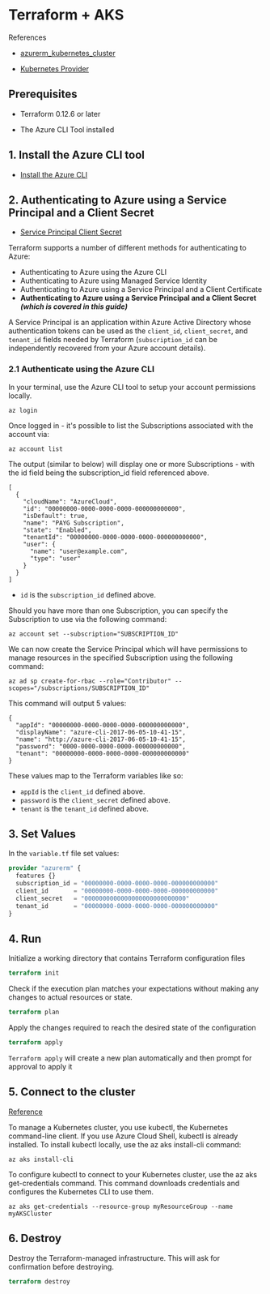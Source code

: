 # Terraform + AKS

References

- [azurerm_kubernetes_cluster](https://www.terraform.io/docs/providers/azurerm/r/kubernetes_cluster.html)

- [Kubernetes Provider](https://registry.terraform.io/providers/hashicorp/kubernetes/latest/docs)

## Prerequisites

- Terraform 0.12.6 or later

- The Azure CLI Tool installed

## 1. Install the Azure CLI tool

- [Install the Azure CLI](https://docs.microsoft.com/en-us/cli/azure/install-azure-cli?view=azure-cli-latest)

## 2. Authenticating to Azure using a Service Principal and a Client Secret

- [Service Principal Client Secret](https://registry.terraform.io/providers/hashicorp/azurerm/latest/docs/guides/service_principal_client_secret)

Terraform supports a number of different methods for authenticating to Azure:

- Authenticating to Azure using the Azure CLI
- Authenticating to Azure using Managed Service Identity
- Authenticating to Azure using a Service Principal and a Client Certificate
- **Authenticating to Azure using a Service Principal and a Client Secret _(which is covered in this guide)_**

A Service Principal is an application within Azure Active Directory whose authentication tokens can be used as the ```client_id```, ```client_secret```, and ```tenant_id``` fields needed by Terraform (```subscription_id``` can be independently recovered from your Azure account details).

### 2.1 Authenticate using the Azure CLI

In your terminal, use the Azure CLI tool to setup your account permissions locally.

```az-cli
az login
```

Once logged in - it's possible to list the Subscriptions associated with the account via:

```az-cli
az account list
```

The output (similar to below) will display one or more Subscriptions - with the id field being the subscription_id field referenced above.

```az-cli
[
  {
    "cloudName": "AzureCloud",
    "id": "00000000-0000-0000-0000-000000000000",
    "isDefault": true,
    "name": "PAYG Subscription",
    "state": "Enabled",
    "tenantId": "00000000-0000-0000-0000-000000000000",
    "user": {
      "name": "user@example.com",
      "type": "user"
    }
  }
]
```

- ```id``` is the ```subscription_id``` defined above.

Should you have more than one Subscription, you can specify the Subscription to use via the following command:

```az-cli
az account set --subscription="SUBSCRIPTION_ID"
```

We can now create the Service Principal which will have permissions to manage resources in the specified Subscription using the following command:

```az-cli
az ad sp create-for-rbac --role="Contributor" --scopes="/subscriptions/SUBSCRIPTION_ID"
```

This command will output 5 values:

```az-cli
{
  "appId": "00000000-0000-0000-0000-000000000000",
  "displayName": "azure-cli-2017-06-05-10-41-15",
  "name": "http://azure-cli-2017-06-05-10-41-15",
  "password": "0000-0000-0000-0000-000000000000",
  "tenant": "00000000-0000-0000-0000-000000000000"
}
```

These values map to the Terraform variables like so:

- ```appId``` is the ```client_id``` defined above.
- ```password``` is the ```client_secret``` defined above.
- ```tenant``` is the ```tenant_id``` defined above.

## 3. Set Values

In the ```variable.tf``` file set values:

```tf
provider "azurerm" {
  features {}
  subscription_id = "00000000-0000-0000-0000-000000000000"
  client_id       = "00000000-0000-0000-0000-000000000000"
  client_secret   = "0000000000000000000000000000"
  tenant_id       = "00000000-0000-0000-0000-000000000000"
}
```

## 4. Run

Initialize a working directory that contains Terraform configuration files

```terraform
terraform init
```

Check if the execution plan matches your expectations without making any changes to actual resources or state.

```terraform
terraform plan
```

Apply the changes required to reach the desired state of the configuration

```terraform
terraform apply
```

````Terraform apply```` will create a new plan automatically and then prompt for approval to apply it

## 5. Connect to the cluster

[Reference](https://docs.microsoft.com/en-us/azure/aks/kubernetes-walkthrough#connect-to-the-cluster)

To manage a Kubernetes cluster, you use kubectl, the Kubernetes command-line client. If you use Azure Cloud Shell, kubectl is already installed. To install kubectl locally, use the az aks install-cli command:

```az-cli
az aks install-cli
```

To configure kubectl to connect to your Kubernetes cluster, use the az aks get-credentials command. This command downloads credentials and configures the Kubernetes CLI to use them.

```az-cli
az aks get-credentials --resource-group myResourceGroup --name myAKSCluster
```

## 6. Destroy

Destroy the Terraform-managed infrastructure. This will ask for confirmation before destroying.

```terraform
terraform destroy
```
